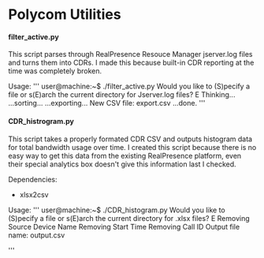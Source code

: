 # Polycom Utilities



#### filter_active.py
This script parses through RealPresence Resouce Manager jserver.log files and turns them into CDRs.
I made this because built-in CDR reporting at the time was completely broken.

Usage:
'''
user@machine:~$ ./filter_active.py 
Would you like to (S)pecify a file or s(E)arch the current directory for Jserver.log files? E
Thinking...
    ...sorting...
        ...exporting...
New CSV file: export.csv
...done.
'''

#### CDR_histrogram.py
This script takes a properly formated CDR CSV and outputs histogram data for total bandwidth usage over time.
I created this script because there is no easy way to get this data from the existing RealPresence platform, even their special analytics box doesn't give this information last I checked.

Dependencies:
 - xlsx2csv

Usage:
'''
user@machine:~$ ./CDR_histogram.py 
Would you like to (S)pecify a file or s(E)arch the current directory for .xlsx files? E
Removing Source Device Name
Removing Start Time
Removing Call ID
Output file name: output.csv

'''
